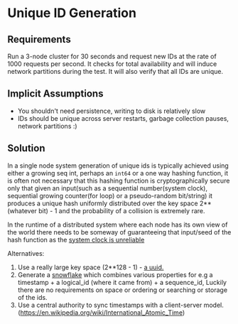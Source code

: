 # Unique ID Generation

## Requirements

Run a 3-node cluster for 30 seconds and request new IDs at the rate of 1000 requests per second.
It checks for total availability and will induce network partitions during the test.
It will also verify that all IDs are unique.

## Implicit Assumptions
- You shouldn't need persistence, writing to disk is relatively slow
- IDs should be unique across server restarts, garbage collection pauses, network partitions :)

## Solution

In a single node system generation of unique ids is typically achieved using either a growing 
seq int, perhaps an `int64` or a one way hashing function,  it is often not necessary that this 
hashing function is cryptographically secure only that given an input(such as a sequential number(system clock), 
sequential growing counter(for loop) or a pseudo-random bit/string) it produces a unique hash
uniformly distributed over the key space 2**(whatever bit) - 1 and the probability of a collision is extremely rare.

In the runtime of a distributed system where each node has its own view of the world there needs to be someway
of guaranteeing that input/seed of the hash function as the 
[system clock is unreliable](https://tigerbeetle.com/blog/three-clocks-are-better-than-one/)

Alternatives:

1. Use a really large key space (2**128 - 1) - [a uuid.](https://en.wikipedia.org/wiki/Universally_unique_identifier)
2. Generate a [snowflake](https://blog.twitter.com/engineering/en_us/a/2010/announcing-snowflake) which combines
various properties for e.g a timestamp + a logical_id (where it came from) + a sequence_id,
Luckily there are no requirements on space or ordering or searching or storage of the ids.
3. Use a central authority to sync timestamps with a client-server model. (https://en.wikipedia.org/wiki/International_Atomic_Time)